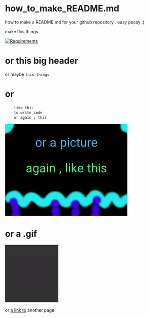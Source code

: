 # how_to_make_README.md
how to make a README.md for your github repository . easy peasy :)


make this things


[![Requirements](https://img.shields.io/badge/You%20require-this%20%2F%20or%20this%20%2F%20or%20like%20this-blue)]()


# or this big header

or maybe ```this things``` 
# or
```
    like this
    to write code 
    or again ; this
```        
![picture](https://github.com/khodekhadem/how_to_make_README.md/blob/main/or%20like%20this1.jpg)
# or a .gif

![picture](https://github.com/khodekhadem/how_to_make_README.md/blob/main/or%20like%20this%20gif.gif)

or [a link to](https://github..com/khodekhadem/movie-finder) another page
